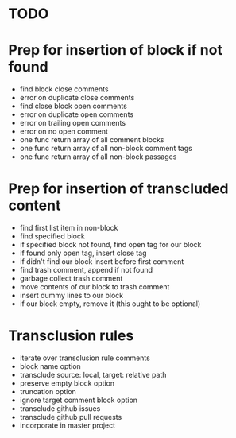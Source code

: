 TODO
====

Prep for insertion of block if not found
========================================

-	find block close comments
-	error on duplicate close comments
-	find close block open comments
-	error on duplicate open comments
-	error on trailing open comments
-	error on no open comment
-	one func return array of all comment blocks
-	one func return array of all non-block comment tags
-	one func return array of all non-block passages

Prep for insertion of transcluded content
=========================================

-	find first list item in non-block
-	find specified block
-	if specified block not found, find open tag for our block
-	if found only open tag, insert close tag
-	if didn't find our block insert before first comment
-	find trash comment, append if not found
-	garbage collect trash comment
-	move contents of our block to trash comment
-	insert dummy lines to our block
-	if our block empty, remove it (this ought to be optional)

Transclusion rules
==================

-	iterate over transclusion rule comments
-	block name option
-	transclude source: local, target: relative path
-	preserve empty block option
-	truncation option
-	ignore target comment block option
-	transclude github issues
-	transclude github pull requests
-	incorporate in master project

